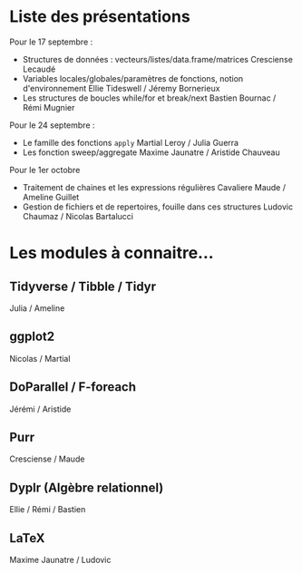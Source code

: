 # Liste des présentations

Pour le 17 septembre :
- Structures de données : vecteurs/listes/data.frame/matrices
    Cresciense Lecaudé
- Variables locales/globales/paramètres de fonctions, notion d'environnement
      Ellie Tideswell / Jéremy Bornerieux
- Les structures de boucles while/for et break/next
    Bastien Bournac / Rémi Mugnier


Pour le 24 septembre :
- Le famille des fonctions `apply`
      Martial Leroy / Julia Guerra
- Les fonction sweep/aggregate
    Maxime Jaunatre / Aristide Chauveau

Pour le 1er octobre
- Traitement de chaines et les expressions régulières
    Cavaliere Maude / Ameline Guillet
- Gestion de fichiers et de repertoires, fouille dans ces structures
    Ludovic Chaumaz / Nicolas Bartalucci
    
# Les modules à connaitre...

## Tidyverse / Tibble / Tidyr
Julia / Ameline

## ggplot2
Nicolas / Martial

## DoParallel / F-foreach
Jérémi / Aristide

## Purr
Cresciense / Maude

## Dyplr (Algèbre relationnel)
Ellie / Rémi / Bastien

## LaTeX 
Maxime Jaunatre / Ludovic 
